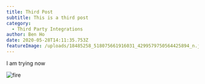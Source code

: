 ```yaml
---
title: Third Post
subtitle: This is a third post
category:
  - Third Party Integrations
author: Ben Ho
date: 2020-05-28T14:11:35.753Z
featureImage: /uploads/18485258_518075661916031_4299579750564425894_n.jpg
---
```

I am trying now



![fire](/uploads/fire-orange-emergency-burning-1749-1-.jpg)